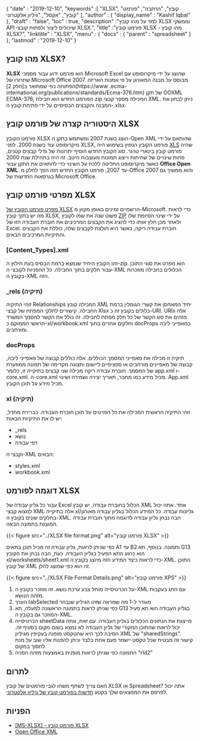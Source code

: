 {
  "date" : "2019-12-10",
  "keywords" :[ "XLSX", "קובץ", "הרחבה", "פורמט קובץ", "אקסל", "גיליון אלקטרוני" ],
  "author" : {
    "display_name" : "Kashif Iqbal"
},
  "draft" : "false",
  "toc" : true,
  "description" :"למד על מהו קובץ XLSX וממשקי API שיכולים ליצור ולפתוח קובצי XLSX.",
  "title" :"פורמט קובץ XLSX - מהו קובץ XLSX?",
  "linktitle" : "XLSX",
  "menu" : {
    "docs" : {
      "parent" : "spreadsheet"
}
},
  "lastmod" : "2019-12-10"
}

## מהו קובץ XLSX?

**XLSX** הוא פורמט ידוע עבור מסמכי Microsoft Excel שהוצג על ידי מיקרוסופט עם שחרורו של Microsoft Office 2007. מבוסס על מבנה המאורגן על פי אמנות האריזה הפתוחה כפי שמתואר ב[חלק 2](https://www .ecma-international.org/publications/standards/Ecma-376.htm) של תקן OOXML ECMA-376, הפורמט החדש הוא חבילת zip המכילה מספר קבצי XML. ניתן לבחון את המבנה והקבצים הבסיסיים על ידי פתיחת קובץ ה-.xlsx.

## היסטוריה קצרה של פורמט קובץ XLSX

פורמט הקובץ XLSX הוצג בשנת 2007 ומשתמש בתקן ה-Open XML שהותאם על ידי מיקרוסופט עוד בשנת 2000. לפני XLSX, פורמט הקובץ הנפוץ בשימוש היה [XLS](/he/spreadsheet/xls/) שהיה פורמט קובץ בינארי טהור. סוג הקובץ החדש הוסיף יתרונות של גדלי קבצים קטנים, פחות שינויים של שחיתות וייצוג תמונות מעוצבות היטב. זה היה בתחילת שנת 2000 כאשר מיקרוסופט החליטה ללכת על השינוי כדי להתאים את התקן עבור **Office Open XML**. עד 2007, פורמט הקובץ החדש הזה הפך לחלק מ-Office 2007 והוא ממשיך גם בגרסאות החדשות של Microsoft Office.

## מפרטי פורמט קובץ XLSX

[מפרט פורמט הקובץ של XLSX](https://learn.microsoft.com/en-us/openspecs/office_standards/ms-xlsx/2c5dee00-eff2-4b22-92b6-0738acd4475e) הרשמיים זמינים באופן מקוון מ-Microsoft. כדי לראות מה יש בתוך קובץ XLSX, פשוט שנה את שמו לקובץ [ZIP](/he/compression/zip/) על ידי שינוי הסיומת שלו ולאחר מכן חלץ אותו כדי להציג את הקבצים המרכיבים את חוברת העבודה הזו של Excel. חוברת עבודה ריקה, כאשר היא חולצת לקבצים שלה, כוללת את הקבצים והתיקיות המרכיבים הבאים.

### [Content_Types].xml ###

זהו הקובץ היחיד שנמצא ברמת הבסיס בעת חילוץ ה-zip. הוא מפרט את סוגי התוכן עבור חלקים בתוך החבילה. כל ההפניות לקובצי ה-XML הכלולים בחבילה מוזכרות בקובץ ה-XML הזה.

### \_rels (תיקיה) ###

זוהי התיקיה Relationships המכילה קובץ XML יחיד המאחסן את קשרי הגומלין ברמת החבילה. קישורים לחלקי המפתח של קבצי Xlsx כלולים בקובץ זה כ-URI. URIs אלה מזהים את סוג הקשר של כל חלק מפתח לחבילה. זה כולל את הקשר למסמך המשרד הראשי הממוקם כ-xl/workbook.xml וחלקים אחרים בתוך docProps כמאפייני ליבה ומורחבים.

### docProps ###

תיקיה זו מכילה את מאפייני המסמך הכוללים. אלה כוללים קבוצה של מאפייני ליבה, קבוצה של מאפיינים מורחבים או ספציפיים ליישום ותצוגה מקדימה של תמונה ממוזערת של המסמך. חוברת עבודה ריקה מכילה שני קבצים בתיקייה זו, כלומר app.xml ו-core.xml. ה-core.xml מכיל מידע כמו מחבר, תאריך יצירה ושמירה ושינוי. App.xml מכיל מידע על תוכן הקובץ.

### xl (תיקיה) ###

זוהי התיקיה הראשית המכילה את כל הפרטים על תוכן חוברת העבודה. כברירת מחדל, יש לו את התיקיות הבאות:

* \_rels
* נושא
* דפי עבודה

וקבצי ה-XML הבאים:

* styles.xml
* workbook.xml

## דוגמה לפורמט XLSX ##


עבור כל גליון עבודה של Excel הכלול בחוברת עבודה, יש קובץ XML אחד. אתה יכול למצוא קבצי XML אלה בתיקייה xl/גליונות עבודה. כל המידע הכלול בגליון עבודה מאורגן בחלקים שונים בקובץ ה-XML. הבה נבחן גליון עבודה לדוגמה מתוך חוברת עבודה המוצגת בתמונה הבאה.

{{< figure src="../XLSX file format.png" alt="פורמט קובץ XLSX" >}}

כפי שניתן לראות, גליון עבודה זה מכיל תוכן בתאים A1 עד B2 ותמונה. בנוסף, תא G13 הוא כרגע התא הפעיל בגליון העבודה. כעת, הבה נבחן את הקובץ xl/worksheets/sheet1.xml כדי לראות כיצד המידע הזה מיוצג בקובץ ה-XML. התוכן של קובץ XML זה הוא כפי שמוצג להלן.

{{< figure src="../XLSX File Format Details.png" alt="פורמט קובץ XPS" >}}

1. על הכרטיסייה מוחל צבע ערכת נושא. זה מוזכר בקובץ ה-XML עם התג<tabColor> בעקבות מזהה הנושא.
1. הערך tabSelected מוגדר ל-1 מה שמראה שזהו הגיליון שנבחר
1. כפי שניתן לראות בתמונה הראשונה למעלה, תא G13 בגליון העבודה הוא תא פעיל המוזכר גם בקובץ ה-XML.
1. הכרטיסייה sheetData מייצגת את הנתונים הכלולים בגליון העבודה. עם זאת, אתה יכול לראות שהתוכן המקורי של גליון העבודה לא נמצא בשום מקום בסעיף זה. הסיבה לכך היא שהטקסט מופנה בעקיפין מגיליון XML של "sharedStrings". קישור זה מבטיח שכל טקסט יישמר פעם אחת בלבד וניתן להפנות אליו שוב על מנת לחסוך במקום.
1. התמונה כפי שניתן לראות מופנית באמצעות מזהה הפניה "rId2"

## לתרום

האם צריך לשתף משהו לגבי פורמטים של קובץ XLSX או Spreadsheet? אתה יכול לפרסם את הממצאים שלך בקטע [חדשות בפורמט קובץ של גיליון אלקטרוני](https://news.fileformat.com/t/Spreadsheet).

## הפניות

* [[MS-XLSX] - פורמט קובץ XLSX](https://learn.microsoft.com/en-us/openspecs/office_standards/ms-xlsx/2c5dee00-eff2-4b22-92b6-0738acd4475e)
* [Open Office XML](http://officeopenxml.com/anatomyofOOXML-xlsx.php)

